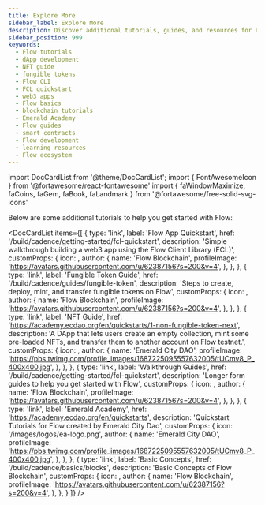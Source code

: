 ```yaml
---
title: Explore More
sidebar_label: Explore More
description: Discover additional tutorials, guides, and resources for building on Flow blockchain. Learn about NFTs, fungible tokens, dApp development, and core blockchain concepts.
sidebar_position: 999
keywords:
  - Flow tutorials
  - dApp development
  - NFT guide
  - fungible tokens
  - Flow CLI
  - FCL quickstart
  - web3 apps
  - Flow basics
  - blockchain tutorials
  - Emerald Academy
  - Flow guides
  - smart contracts
  - Flow development
  - learning resources
  - Flow ecosystem
---
```


import DocCardList from '@theme/DocCardList';
import { FontAwesomeIcon } from '@fortawesome/react-fontawesome'
import { faWindowMaximize, faCoins, faGem, faBook, faLandmark } from '@fortawesome/free-solid-svg-icons'

Below are some additional tutorials to help you get started with Flow:

<DocCardList items={[
{
type: 'link',
label: 'Flow App Quickstart',
href: '/build/cadence/getting-started/fcl-quickstart',
description: 'Simple walkthrough building a web3 app using the Flow Client Library (FCL)',
customProps: {
icon: <FontAwesomeIcon icon={faWindowMaximize} className="h-16" />,
author: {
name: 'Flow Blockchain',
profileImage:
'https://avatars.githubusercontent.com/u/62387156?s=200&v=4',
},
},
},
{
type: 'link',
label: 'Fungible Token Guide',
href: '/build/cadence/guides/fungible-token',
description: 'Steps to create, deploy, mint, and transfer fungible tokens on Flow',
customProps: {
icon: <FontAwesomeIcon icon={faCoins} className="h-16" />,
author: {
name: 'Flow Blockchain',
profileImage:
'https://avatars.githubusercontent.com/u/62387156?s=200&v=4',
},
},
},
{
type: 'link',
label: 'NFT Guide',
href: 'https://academy.ecdao.org/en/quickstarts/1-non-fungible-token-next',
description: 'A DApp that lets users create an empty collection, mint some pre-loaded NFTs, and transfer them to another account on Flow testnet.',
customProps: {
icon: <FontAwesomeIcon icon={faGem} className="h-16" />,
author: {
name: 'Emerald City DAO',
profileImage:
'https://pbs.twimg.com/profile_images/1687225095557632005/tUCmv8_P_400x400.jpg',
},
},
},
{
type: 'link',
label: 'Walkthrough Guides',
href: '/build/cadence/getting-started/fcl-quickstart',
description: 'Longer form guides to help you get started with Flow',
customProps: {
icon: <FontAwesomeIcon icon={faBook} className="h-16" />,
author: {
name: 'Flow Blockchain',
profileImage:
'https://avatars.githubusercontent.com/u/62387156?s=200&v=4',
},
},
},
{
type: 'link',
label: 'Emerald Academy',
href: 'https://academy.ecdao.org/en/quickstarts',
description: 'Quickstart Tutorials for Flow created by Emerald City Dao',
customProps: {
icon: '/images/logos/ea-logo.png',
author: {
name: 'Emerald City DAO',
profileImage:
'https://pbs.twimg.com/profile_images/1687225095557632005/tUCmv8_P_400x400.jpg',
},
},
},
{
type: 'link',
label: 'Basic Concepts',
href: '/build/cadence/basics/blocks',
description: 'Basic Concepts of Flow Blockchain',
customProps: {
icon: <FontAwesomeIcon icon={faLandmark} className="h-16" />,
author: {
name: 'Flow Blockchain',
profileImage:
'https://avatars.githubusercontent.com/u/62387156?s=200&v=4',
},
},
}
]} />
